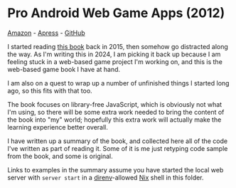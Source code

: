  # Pro Android Web Game Apps (2012)

[Amazon] - [Apress] - [GitHub]

[Amazon]: https://www.amazon.com/Pro-Android-Web-Game-Apps/dp/1430238194
[Apress]: http://www.apress.com/9781430238195
[GitHub]: https://github.com/Apress/pro-android-web-game-apps

I started reading [this book] back in 2015, then somehow go distracted along
the way. As I'm writing this in 2024, I am picking it back up because I am
feeling stuck in a web-based game project I'm working on, and this is the
web-based game book I have at hand.

[this book]: https://github.com/Hoalq-0026/Books/blob/master/Pro%20Android%20Web%20Game%20Apps.pdf

I am also on a quest to wrap up a number of unfinished things I started long
ago, so this fits with that too.

The book focuses on library-free JavaScript, which is obviously not what I'm
using, so there will be some extra work needed to bring the content of the book
into "my" world; hopefully this extra work will actually make the learning
experience better overall.

I have written up a summary of the book, and collected here all of the code
I've written as part of reading it. Some of it is me just retyping code sample
from the book, and some is original.

Links to examples in the summary assume you have started the local web server
with `server start` in a [direnv]-allowed [Nix] shell in this folder.

[direnv]: https://direnv.net
[Nix]: https://nixos.org/download/
